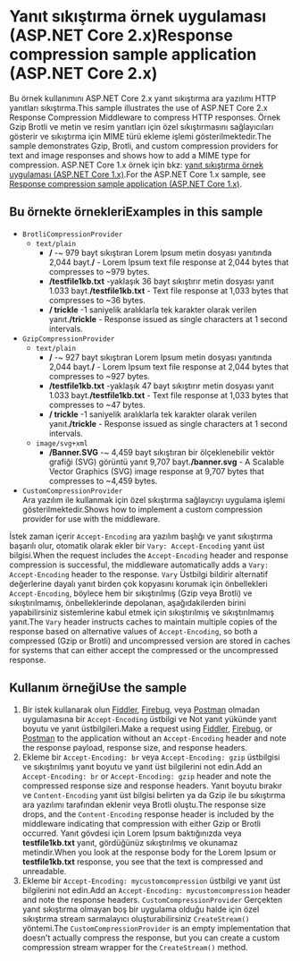 # <a name="response-compression-sample-application-aspnet-core-2x"></a><span data-ttu-id="368b8-101">Yanıt sıkıştırma örnek uygulaması (ASP.NET Core 2.x)</span><span class="sxs-lookup"><span data-stu-id="368b8-101">Response compression sample application (ASP.NET Core 2.x)</span></span>

<span data-ttu-id="368b8-102">Bu örnek kullanımını ASP.NET Core 2.x yanıt sıkıştırma ara yazılımı HTTP yanıtları sıkıştırma.</span><span class="sxs-lookup"><span data-stu-id="368b8-102">This sample illustrates the use of ASP.NET Core 2.x Response Compression Middleware to compress HTTP responses.</span></span> <span data-ttu-id="368b8-103">Örnek Gzip Brotli ve metin ve resim yanıtları için özel sıkıştırmasını sağlayıcıları gösterir ve sıkıştırma için MIME türü ekleme işlemi gösterilmektedir.</span><span class="sxs-lookup"><span data-stu-id="368b8-103">The sample demonstrates Gzip, Brotli, and custom compression providers for text and image responses and shows how to add a MIME type for compression.</span></span> <span data-ttu-id="368b8-104">ASP.NET Core 1.x örnek için bkz: [yanıt sıkıştırma örnek uygulaması (ASP.NET Core 1.x)](https://github.com/aspnet/Docs/tree/master/aspnetcore/performance/response-compression/samples/1.x).</span><span class="sxs-lookup"><span data-stu-id="368b8-104">For the ASP.NET Core 1.x sample, see [Response compression sample application (ASP.NET Core 1.x)](https://github.com/aspnet/Docs/tree/master/aspnetcore/performance/response-compression/samples/1.x).</span></span>

## <a name="examples-in-this-sample"></a><span data-ttu-id="368b8-105">Bu örnekte örnekleri</span><span class="sxs-lookup"><span data-stu-id="368b8-105">Examples in this sample</span></span>

* `BrotliCompressionProvider`
  * `text/plain`
    * <span data-ttu-id="368b8-106">**/** -~ 979 bayt sıkıştıran Lorem Ipsum metin dosyası yanıtında 2,044 bayt.</span><span class="sxs-lookup"><span data-stu-id="368b8-106">**/** - Lorem Ipsum text file response at 2,044 bytes that compresses to ~979 bytes.</span></span>
    * <span data-ttu-id="368b8-107">**/testfile1kb.txt** -yaklaşık 36 bayt sıkıştırır metin dosyası yanıt 1.033 bayt.</span><span class="sxs-lookup"><span data-stu-id="368b8-107">**/testfile1kb.txt** - Text file response at 1,033 bytes that compresses to ~36 bytes.</span></span>
    * <span data-ttu-id="368b8-108">**/ trickle** -1 saniyelik aralıklarla tek karakter olarak verilen yanıt.</span><span class="sxs-lookup"><span data-stu-id="368b8-108">**/trickle** - Response issued as single characters at 1 second intervals.</span></span>
* `GzipCompressionProvider`
  * `text/plain`
    * <span data-ttu-id="368b8-109">**/** -~ 927 bayt sıkıştıran Lorem Ipsum metin dosyası yanıtında 2,044 bayt.</span><span class="sxs-lookup"><span data-stu-id="368b8-109">**/** - Lorem Ipsum text file response at 2,044 bytes that compresses to ~927 bytes.</span></span>
    * <span data-ttu-id="368b8-110">**/testfile1kb.txt** -yaklaşık 47 bayt sıkıştırır metin dosyası yanıt 1.033 bayt.</span><span class="sxs-lookup"><span data-stu-id="368b8-110">**/testfile1kb.txt** - Text file response at 1,033 bytes that compresses to ~47 bytes.</span></span>
    * <span data-ttu-id="368b8-111">**/ trickle** -1 saniyelik aralıklarla tek karakter olarak verilen yanıt.</span><span class="sxs-lookup"><span data-stu-id="368b8-111">**/trickle** - Response issued as single characters at 1 second intervals.</span></span>
  * `image/svg+xml`
    * <span data-ttu-id="368b8-112">**/Banner.SVG** -~ 4,459 bayt sıkıştıran bir ölçeklenebilir vektör grafiği (SVG) görüntü yanıt 9,707 bayt.</span><span class="sxs-lookup"><span data-stu-id="368b8-112">**/banner.svg** - A Scalable Vector Graphics (SVG) image response at 9,707 bytes that compresses to ~4,459 bytes.</span></span>
* `CustomCompressionProvider`<br><span data-ttu-id="368b8-113">Ara yazılım ile kullanmak için özel sıkıştırma sağlayıcıyı uygulama işlemi gösterilmektedir.</span><span class="sxs-lookup"><span data-stu-id="368b8-113">Shows how to implement a custom compression provider for use with the middleware.</span></span>

<span data-ttu-id="368b8-114">İstek zaman içerir `Accept-Encoding` ara yazılım başlığı ve yanıt sıkıştırma başarılı olur, otomatik olarak ekler bir `Vary: Accept-Encoding` yanıt üst bilgisi.</span><span class="sxs-lookup"><span data-stu-id="368b8-114">When the request includes the `Accept-Encoding` header and response compression is successful, the middleware automatically adds a `Vary: Accept-Encoding` header to the response.</span></span> <span data-ttu-id="368b8-115">`Vary` Üstbilgi bildirir alternatif değerlerine dayalı yanıt birden çok kopyasını korumak için önbellekleri `Accept-Encoding`, böylece hem bir sıkıştırılmış (Gzip veya Brotli) ve sıkıştırılmamış, önbelleklerinde depolanan, aşağıdakilerden birini yapabilirsiniz sistemlerine kabul etmek için sıkıştırılmış ve sıkıştırılmamış yanıt.</span><span class="sxs-lookup"><span data-stu-id="368b8-115">The `Vary` header instructs caches to maintain multiple copies of the response based on alternative values of `Accept-Encoding`, so both a compressed (Gzip or Brotli) and uncompressed version are stored in caches for systems that can either accept the compressed or the uncompressed response.</span></span>

## <a name="use-the-sample"></a><span data-ttu-id="368b8-116">Kullanım örneği</span><span class="sxs-lookup"><span data-stu-id="368b8-116">Use the sample</span></span>

1. <span data-ttu-id="368b8-117">Bir istek kullanarak olun [Fiddler](http://www.telerik.com/fiddler), [Firebug](http://getfirebug.com/), veya [Postman](https://www.getpostman.com/) olmadan uygulamasına bir `Accept-Encoding` üstbilgi ve Not yanıt yükünde yanıt boyutu ve yanıt üstbilgileri.</span><span class="sxs-lookup"><span data-stu-id="368b8-117">Make a request using [Fiddler](http://www.telerik.com/fiddler), [Firebug](http://getfirebug.com/), or [Postman](https://www.getpostman.com/) to the application without an `Accept-Encoding` header and note the response payload, response size, and response headers.</span></span>
1. <span data-ttu-id="368b8-118">Ekleme bir `Accept-Encoding: br` veya `Accept-Encoding: gzip` üstbilgisi ve sıkıştırılmış yanıt boyutu ve yanıt üst bilgilerini not edin.</span><span class="sxs-lookup"><span data-stu-id="368b8-118">Add an `Accept-Encoding: br` or `Accept-Encoding: gzip` header and note the compressed response size and response headers.</span></span> <span data-ttu-id="368b8-119">Yanıt boyutu bırakır ve `Content-Encoding` yanıt üst bilgisi belirten ya da Gzip ile bu sıkıştırma ara yazılımı tarafından eklenir veya Brotli oluştu.</span><span class="sxs-lookup"><span data-stu-id="368b8-119">The response size drops, and the `Content-Encoding` response header is included by the middleware indicating that compression with either Gzip or Brotli occurred.</span></span> <span data-ttu-id="368b8-120">Yanıt gövdesi için Lorem Ipsum baktığınızda veya **testfile1kb.txt** yanıt, gördüğünüz sıkıştırılmış ve okunamaz metindir.</span><span class="sxs-lookup"><span data-stu-id="368b8-120">When you look at the response body for the Lorem Ipsum or **testfile1kb.txt** response, you see that the text is compressed and unreadable.</span></span>
1. <span data-ttu-id="368b8-121">Ekleme bir `Accept-Encoding: mycustomcompression` üstbilgi ve yanıt üst bilgilerini not edin.</span><span class="sxs-lookup"><span data-stu-id="368b8-121">Add an `Accept-Encoding: mycustomcompression` header and note the response headers.</span></span> <span data-ttu-id="368b8-122">`CustomCompressionProvider` Gerçekten yanıt sıkıştırma olmayan boş bir uygulama olduğu halde için özel sıkıştırma stream sarmalayıcı oluşturabilirsiniz `CreateStream()` yöntemi.</span><span class="sxs-lookup"><span data-stu-id="368b8-122">The `CustomCompressionProvider` is an empty implementation that doesn't actually compress the response, but you can create a custom compression stream wrapper for the `CreateStream()` method.</span></span>
